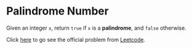 # Palindrome Number

Given an integer `x`, return `true` if `x` is a **palindrome**, and `false` otherwise.


Click [here](https://leetcode.com/problems/palindrome-number/description/) to go see the official problem from [Leetcode](https://www.leetcode.com/).
